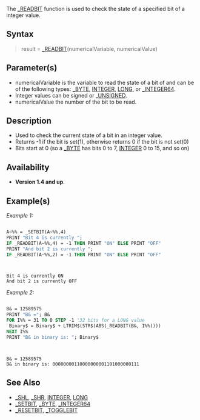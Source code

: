 The [_READBIT](_READBIT) function is used to check the state of a specified bit of a integer value.


## Syntax

> result = [_READBIT](_READBIT)(numericalVariable, numericalValue)


## Parameter(s)

* numericalVariable is the variable to read the state of a bit of and can be of the following types: [_BYTE](_BYTE), [INTEGER](INTEGER), [LONG](LONG), or [_INTEGER64](_INTEGER64).
* Integer values can be signed or [_UNSIGNED](_UNSIGNED).
* numericalValue the number of the bit to be read.


## Description

* Used to check the current state of a bit in an integer value.
* Returns -1 if the bit is set(1), otherwise returns 0 if the bit is not set(0)
* Bits start at 0 (so a [_BYTE](_BYTE) has bits 0 to 7, [INTEGER](INTEGER) 0 to 15, and so on)

## Availability

* **Version 1.4 and up**.


## Example(s)

*Example 1:*

```vb

A~%% = _SETBIT(A~%%,4)
PRINT "Bit 4 is currently ";
IF _READBIT(A~%%,4) = -1 THEN PRINT "ON" ELSE PRINT "OFF"
PRINT "And bit 2 is currently ";
IF _READBIT(A~%%,2) = -1 THEN PRINT "ON" ELSE PRINT "OFF"

```

```text


Bit 4 is currently ON
And bit 2 is currently OFF

```


*Example 2:*

```vb

B& = 12589575
PRINT "B& ="; B&
FOR I%% = 31 TO 0 STEP -1 '32 bits for a LONG value
 Binary$ = Binary$ + LTRIM$(STR$(ABS(_READBIT(B&, I%%))))
NEXT I%%
PRINT "B& in binary is: "; Binary$
```

```text


B& = 12589575
B& in binary is: 00000000110000000001101000000111

```



## See Also

* [_SHL](_SHL), [_SHR](_SHR), [INTEGER](INTEGER), [LONG](LONG)
* [_SETBIT](_SETBIT), [_BYTE](_BYTE), [_INTEGER64](_INTEGER64)
* [_RESETBIT](_RESETBIT), [_TOGGLEBIT](_TOGGLEBIT)



